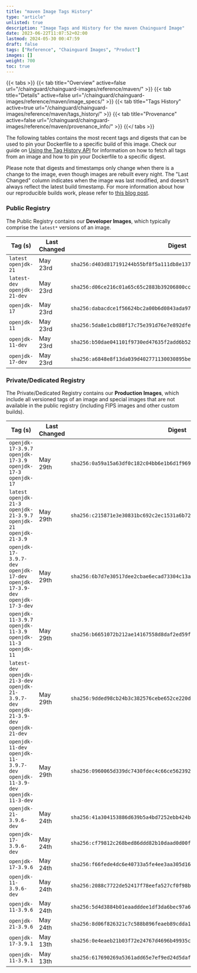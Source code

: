 ```yaml
---
title: "maven Image Tags History"
type: "article"
unlisted: true
description: "Image Tags and History for the maven Chainguard Image"
date: 2023-06-22T11:07:52+02:00
lastmod: 2024-05-30 00:47:59
draft: false
tags: ["Reference", "Chainguard Images", "Product"]
images: []
weight: 700
toc: true
---
```


{{< tabs >}}
{{< tab title="Overview" active=false url="/chainguard/chainguard-images/reference/maven/" >}}
{{< tab title="Details" active=false url="/chainguard/chainguard-images/reference/maven/image_specs/" >}}
{{< tab title="Tags History" active=true url="/chainguard/chainguard-images/reference/maven/tags_history/" >}}
{{< tab title="Provenance" active=false url="/chainguard/chainguard-images/reference/maven/provenance_info/" >}}
{{</ tabs >}}

The following tables contains the most recent tags and digests that can be used to pin your Dockerfile to a specific build of this image. Check our guide on [Using the Tag History API](/chainguard/chainguard-images/using-the-tag-history-api/) for information on how to fetch all tags from an image and how to pin your Dockerfile to a specific digest.

Please note that digests and timestamps only change when there is a change to the image, even though images are rebuilt every night. The "Last Changed" column indicates when the image was last modified, and doesn't always reflect the latest build timestamp. For more information about how our reproducible builds work, please refer to [this blog post](https://www.chainguard.dev/unchained/reproducing-chainguards-reproducible-image-builds).

### Public Registry
The Public Registry contains our **Developer Images**, which typically comprise the `latest*` versions of an image.

| Tag (s)                        | Last Changed | Digest                                                                    |
|--------------------------------|--------------|---------------------------------------------------------------------------|
|  `latest` `openjdk-21`         | May 23rd     | `sha256:d403d817191244b55bf8f5a111db8e1378e62bcfde5f648f0892becacce6b66b` |
|  `latest-dev` `openjdk-21-dev` | May 23rd     | `sha256:d06ce216c01a65c65c2883b39206800cc652db04b907fd8b2a3dbc6bf8c70f70` |
|  `openjdk-17`                  | May 23rd     | `sha256:dabacdce1f56624bc2a00b6d0843ada9748ac07c7992e683c18254f10f22c569` |
|  `openjdk-11`                  | May 23rd     | `sha256:5da8e1cbd88f17c75e391d76e7e892dfeb019fcc561dc8792373fba993c34e59` |
|  `openjdk-11-dev`              | May 23rd     | `sha256:b50dae041101f9730ed47635f2add6b52d77c98a0cff24c526a17edc47686e16` |
|  `openjdk-17-dev`              | May 23rd     | `sha256:a6848e8f13da039d402771130030895bed0397f5fc9b15d68647c85e4de7215e` |


### Private/Dedicated Registry
The Private/Dedicated Registry contains our **Production Images**, which include all versioned tags of an image and special images that are not available in the public registry (including FIPS images and other custom builds).

| Tag (s)                                                                                       | Last Changed | Digest                                                                    |
|-----------------------------------------------------------------------------------------------|--------------|---------------------------------------------------------------------------|
|  `openjdk-17-3.9.7` `openjdk-17-3.9` `openjdk-17-3` `openjdk-17`                              | May 29th     | `sha256:0a59a15a63df0c182c04bb6e1b6d1f969854b449b33dc53cc8560a93d4a9c728` |
|  `latest` `openjdk-21-3` `openjdk-21-3.9.7` `openjdk-21` `openjdk-21-3.9`                     | May 29th     | `sha256:c215871e3e30831bc692c2ec1531a6b723f226e7c73854e6ac981551a8e5ec6a` |
|  `openjdk-17-3.9.7-dev` `openjdk-17-dev` `openjdk-17-3.9-dev` `openjdk-17-3-dev`              | May 29th     | `sha256:6b7d7e30517dee2cbae6ecad73304c13a98581206e52073080129c4a00175116` |
|  `openjdk-11-3.9.7` `openjdk-11-3.9` `openjdk-11-3` `openjdk-11`                              | May 29th     | `sha256:b6651072b212ae14167558d8daf2ed59fcc51f5b066b40a64cbbc214721f1eca` |
|  `latest-dev` `openjdk-21-3-dev` `openjdk-21-3.9.7-dev` `openjdk-21-3.9-dev` `openjdk-21-dev` | May 29th     | `sha256:9dded98cb24b3c382576cebe652ce220da261487a0257db733d6436f1721209b` |
|  `openjdk-11-dev` `openjdk-11-3.9.7-dev` `openjdk-11-3.9-dev` `openjdk-11-3-dev`              | May 29th     | `sha256:0960065d339dc7430fdec4c66ce562392ef55ba2feeda4e15764f83fd17c5989` |
|  `openjdk-21-3.9.6-dev`                                                                       | May 24th     | `sha256:41a304153886d639b5a4bd7252ebb424b45f5a2643621e01e52e235517d53677` |
|  `openjdk-17-3.9.6-dev`                                                                       | May 24th     | `sha256:cf79812c268bed86ddd82b10daad0d00ff26dab42683748f999b06c33f8b79eb` |
|  `openjdk-17-3.9.6`                                                                           | May 24th     | `sha256:f66fede4dc6e40733a5fe4ee3aa305d1661d8c4489cc0e284e094ba7d047516d` |
|  `openjdk-11-3.9.6-dev`                                                                       | May 24th     | `sha256:2088c7722de52417f78eefa527cf0f98bbbcfeb55255d884fc92ff134fefee49` |
|  `openjdk-11-3.9.6`                                                                           | May 24th     | `sha256:5d4d3884b01eaadddee1df3da6bec97a65d8cb5da746fd15eb0c180f004f82a0` |
|  `openjdk-21-3.9.6`                                                                           | May 24th     | `sha256:8d06f826321c7c588b896feaeb89cdda13d3d4793f60fb28ec38405b7a522b45` |
|  `openjdk-17-3.9.1`                                                                           | May 13th     | `sha256:0e4eaeb21b03f72e24767d4696b49935cd6b8838852d89e5243ba19fee27afc8` |
|  `openjdk-11-3.9.1`                                                                           | May 13th     | `sha256:617690269a5361add65e7ef9ed24d5daf94300c5728c41d796a92b680d7d5b41` |

